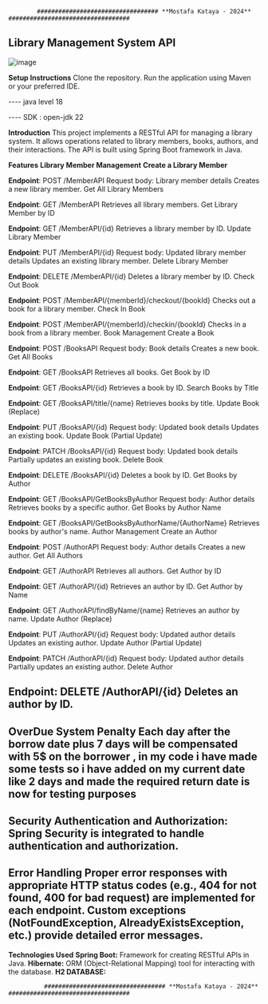             ################################## **Mostafa Kataya - 2024** ##################################


**Library Management System API**
---------------------------------
![image](https://github.com/mustafakataya00/LibraryManagementSystem/assets/93375540/299775dc-5b29-4049-8528-5dc7821c99e2)

**Setup Instructions**
  Clone the repository.
  Run the application using Maven or your preferred IDE.
  
 ---- java level 18
 
 ---- SDK : open-jdk 22


  **Introduction**
This project implements a RESTful API for managing a library system. It allows operations related to library members, books, authors, and their interactions. The API is built using Spring Boot framework in Java.

  **Features**
    **Library Member Management**
      **Create a Library Member**

**Endpoint**: POST /MemberAPI
Request body: Library member details
Creates a new library member.
Get All Library Members

**Endpoint**: GET /MemberAPI
Retrieves all library members.
Get Library Member by ID

**Endpoint**: GET /MemberAPI/{id}
Retrieves a library member by ID.
Update Library Member

**Endpoint**: PUT /MemberAPI/{id}
Request body: Updated library member details
Updates an existing library member.
Delete Library Member

**Endpoint**: DELETE /MemberAPI/{id}
Deletes a library member by ID.
Check Out Book

**Endpoint**: POST /MemberAPI/{memberId}/checkout/{bookId}
Checks out a book for a library member.
Check In Book

**Endpoint**: POST /MemberAPI/{memberId}/checkin/{bookId}
Checks in a book from a library member.
Book Management
Create a Book

**Endpoint**: POST /BooksAPI
Request body: Book details
Creates a new book.
Get All Books

**Endpoint**: GET /BooksAPI
Retrieves all books.
Get Book by ID

**Endpoint**: GET /BooksAPI/{id}
Retrieves a book by ID.
Search Books by Title

**Endpoint**: GET /BooksAPI/title/{name}
Retrieves books by title.
Update Book (Replace)

**Endpoint**: PUT /BooksAPI/{id}
Request body: Updated book details
Updates an existing book.
Update Book (Partial Update)

**Endpoint**: PATCH /BooksAPI/{id}
Request body: Updated book details
Partially updates an existing book.
Delete Book

**Endpoint**: DELETE /BooksAPI/{id}
Deletes a book by ID.
Get Books by Author

**Endpoint**: GET /BooksAPI/GetBooksByAuthor
Request body: Author details
Retrieves books by a specific author.
Get Books by Author Name

**Endpoint**: GET /BooksAPI/GetBooksByAuthorName/{AuthorName}
Retrieves books by author's name.
Author Management
Create an Author

**Endpoint**: POST /AuthorAPI
Request body: Author details
Creates a new author.
Get All Authors

**Endpoint**: GET /AuthorAPI
Retrieves all authors.
Get Author by ID

**Endpoint**: GET /AuthorAPI/{id}
Retrieves an author by ID.
Get Author by Name

**Endpoint**: GET /AuthorAPI/findByName/{name}
Retrieves an author by name.
Update Author (Replace)

**Endpoint**: PUT /AuthorAPI/{id}
Request body: Updated author details
Updates an existing author.
Update Author (Partial Update)

**Endpoint**: PATCH /AuthorAPI/{id}
Request body: Updated author details
Partially updates an existing author.
Delete Author

**Endpoint**: DELETE /AuthorAPI/{id}
Deletes an author by ID.
---------------------------------
**OverDue System Penalty**
Each day after the borrow date plus 7 days will be compensated with 5$ on the borrower , in my code i have made some tests so i have added on my current date like 2 days and made the required return date is now for testing purposes
---------------------------------
**Security**
**Authentication and Authorization**: Spring Security is integrated to handle authentication and authorization.
---------------------------------
**Error Handling**
Proper error responses with appropriate HTTP status codes (e.g., 404 for not found, 400 for bad request) are implemented for each endpoint.
Custom exceptions (NotFoundException, AlreadyExistsException, etc.) provide detailed error messages.
---------------------------------
**Technologies Used**
  **Spring Boot:** Framework for creating RESTful APIs in Java.
  **Hibernate:** ORM (Object-Relational Mapping) tool for interacting with the database.
  **H2 DATABASE:**

  


              ################################## **Mostafa Kataya - 2024** ##################################
